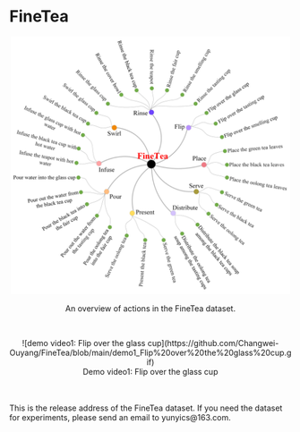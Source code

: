 # FineTea
<p align="center">
 <img src="https://github.com/Changwei-Ouyang/FineTea/blob/main/finetea.png" width="500px"> 
</p>
<p align="center">
An overview of actions in the FineTea dataset.
</p> <br>

<p align="center">
![demo video1: Flip over the glass cup](https://github.com/Changwei-Ouyang/FineTea/blob/main/demo1_Flip%20over%20the%20glass%20cup.gif) <br>
  Demo video1: Flip over the glass cup
</p>
<br>
<br>
This is the release address of the FineTea dataset. If you need the dataset for experiments, please send an email to yunyics@163.com.
